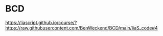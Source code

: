 # BCD

https://liascript.github.io/course/?https://raw.githubusercontent.com/BenWeckend/BCD/main/liaS_code#4
